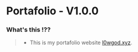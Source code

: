 # Portafolio - V1.0.0

### What's this !??
>* This is my portafolio website [l0wgod.xyz](https://l0wgod.xyz).

